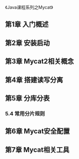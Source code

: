 《Java课程系列之Mycat》

## 第1章 入门概述
## 第2章 安装启动
## 第3章 Mycat2相关概念
## 第4章 搭建读写分离
## 第5章 分库分表
### 5.4 常用分片规则
## 第6章 Mycat安全配置
## 第7章 Mycat相关工具